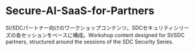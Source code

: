 # Secure-AI-SaaS-for-Partners
SI/SDCパートナー向けのワークショップコンテンツ。SDCセキュリティシリーズの各セッションをベースに構成。Workshop content designed for SI/SDC partners, structured around the sessions of the SDC Security Series.
